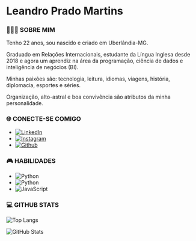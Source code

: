 # Leandro Prado Martins

### 👨🏻‍💻 SOBRE MIM
Tenho 22 anos, sou nascido e criado em Uberlândia-MG. 

Graduado em Relações Internacionais, estudante da Língua Inglesa desde 2018 e agora um aprendiz na área da programação, ciência de dados e inteligência de negócios (BI).

Minhas paixões são: tecnologia, leitura, idiomas, viagens, história, diplomacia, esportes e séries.

Organização, alto-astral e boa convivência são atributos da minha personalidade. 

### 🌐 CONECTE-SE COMIGO
- [![LinkedIn](https://img.shields.io/badge/LinkedIn-000?style=for-the-badge&logo=linkedin&logoColor=0E76A8)](https://www.linkedin.com/in/leandro-prado-martins/)
- [![Instagram](https://img.shields.io/badge/Instagram-000?style=for-the-badge&logo=instagram)](https://www.instagram.com/leandro12martins/)
- [![Github](https://img.shields.io/badge/GITHUB-000?style=for-the-badge&logo=GITHUB)](https://github.com/PradoMart)


### 🎮 HABILIDADES
- ![Python](https://img.shields.io/badge/Python-000?style=for-the-badge&logo=python)
- ![Python](https://img.shields.io/badge/SQL-000?style=for-the-badge&logo=SQL)
- ![JavaScript](https://img.shields.io/badge/JavaScript-000?style=for-the-badge&logo=javascript)

### 💻 GITHUB STATS
![Top Langs](https://github-readme-stats-git-masterrstaa-rickstaa.vercel.app/api/top-langs/?username=PradoMart&layout=compact&bg_color=000&border_color=30A3DC&title_color=E94D5F&text_color=FFF)

![GitHub Stats](https://github-readme-stats.vercel.app/api?username=PradoMart&theme=transparent&bg_color=000&border_color=30A3DC&show_icons=true&icon_color=30A3DC&title_color=E94D5F&text_color=FFF)